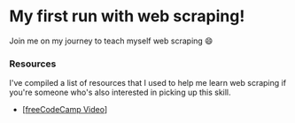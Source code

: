 # My first run with web scraping!
Join me on my journey to teach myself web scraping 😄

### 

### Resources 
I've compiled a list of resources that I used to help me learn web scraping if you're someone who's also interested in picking up this skill.
- [[freeCodeCamp Video](https://www.youtube.com/watch?v=XVv6mJpFOb0)]

